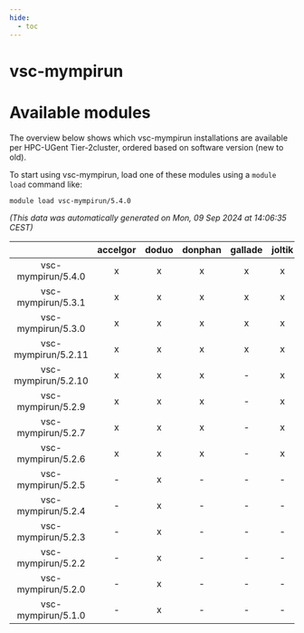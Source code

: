```yaml
---
hide:
  - toc
---
```


vsc-mympirun
============

# Available modules


The overview below shows which vsc-mympirun installations are available per HPC-UGent Tier-2cluster, ordered based on software version (new to old).

To start using vsc-mympirun, load one of these modules using a `module load` command like:

```shell
module load vsc-mympirun/5.4.0
```

*(This data was automatically generated on Mon, 09 Sep 2024 at 14:06:35 CEST)*  

| |accelgor|doduo|donphan|gallade|joltik|shinx|skitty|
| :---: | :---: | :---: | :---: | :---: | :---: | :---: | :---: |
|vsc-mympirun/5.4.0|x|x|x|x|x|x|x|
|vsc-mympirun/5.3.1|x|x|x|x|x|x|x|
|vsc-mympirun/5.3.0|x|x|x|x|x|-|x|
|vsc-mympirun/5.2.11|x|x|x|x|x|-|x|
|vsc-mympirun/5.2.10|x|x|x|-|x|-|x|
|vsc-mympirun/5.2.9|x|x|x|-|x|-|x|
|vsc-mympirun/5.2.7|x|x|x|-|x|-|x|
|vsc-mympirun/5.2.6|x|x|x|-|x|-|x|
|vsc-mympirun/5.2.5|-|x|-|-|-|-|-|
|vsc-mympirun/5.2.4|-|x|-|-|-|-|-|
|vsc-mympirun/5.2.3|-|x|-|-|-|-|-|
|vsc-mympirun/5.2.2|-|x|-|-|-|-|-|
|vsc-mympirun/5.2.0|-|x|-|-|-|-|-|
|vsc-mympirun/5.1.0|-|x|-|-|-|-|-|
